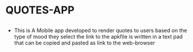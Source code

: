 # QUOTES-APP
## 
- This is A Mobile app developed to render quotes to users based on the type of mood they select
the link to the apkfile is written in a text pad that can be copied and pasted as link to the web-browser
